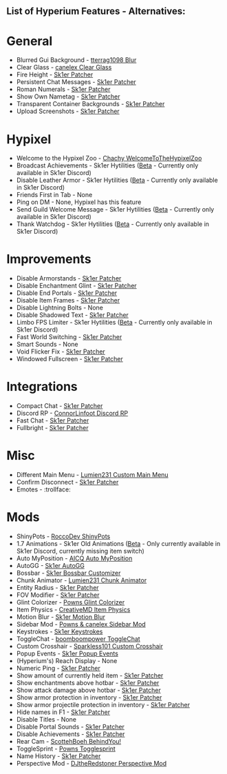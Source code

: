 ## List of Hyperium Features - Alternatives:

# General
- Blurred Gui Background - [tterrag1098 Blur](https://www.curseforge.com/minecraft/mc-mods/blur)
- Clear Glass - [canelex Clear Glass](https://www.youtube.com/watch?v=Iq63MOSURbE)
- Fire Height - [Sk1er Patcher](https://sk1er.club/mods/patcher)
- Persistent Chat Messages - [Sk1er Patcher](https://sk1er.club/mods/patcher)
- Roman Numerals - [Sk1er Patcher](https://sk1er.club/mods/patcher)
- Show Own Nametag - [Sk1er Patcher](https://sk1er.club/mods/patcher)
- Transparent Container Backgrounds - [Sk1er Patcher](https://sk1er.club/mods/patcher)
- Upload Screenshots - [Sk1er Patcher](https://sk1er.club/mods/patcher)

# Hypixel
- Welcome to the Hypixel Zoo - [Chachy WelcomeToTheHypixelZoo](https://github.com/ChachyDev/WelcomeToTheHypixelZoo)
- Broadcast Achievements - Sk1er Hytilities ([Beta](https://sk1er.club/beta) - Currently only available in Sk1er Discord)
- Disable Leather Armor - Sk1er Hytilities ([Beta](https://sk1er.club/beta) - Currently only available in Sk1er Discord)
- Friends First in Tab - None
- Ping on DM - None, Hypixel has this feature
- Send Guild Welcome Message - Sk1er Hytilities ([Beta](https://sk1er.club/beta) - Currently only available in Sk1er Discord)
- Thank Watchdog - Sk1er Hytilities ([Beta](https://sk1er.club/beta) - Currently only available in Sk1er Discord)

# Improvements
- Disable Armorstands - [Sk1er Patcher](https://sk1er.club/mods/patcher)
- Disable Enchantment Glint - [Sk1er Patcher](https://sk1er.club/mods/patcher)
- Disable End Portals - [Sk1er Patcher](https://sk1er.club/mods/patcher)
- Disable Item Frames - [Sk1er Patcher](https://sk1er.club/mods/patcher)
- Disable Lightning Bolts - None
- Disable Shadowed Text - [Sk1er Patcher](https://sk1er.club/mods/patcher)
- Limbo FPS Limiter - Sk1er Hytilities ([Beta](https://sk1er.club/beta) - Currently only available in Sk1er Discord)
- Fast World Switching - [Sk1er Patcher](https://sk1er.club/mods/patcher)
- Smart Sounds - None
- Void Flicker Fix - [Sk1er Patcher](https://sk1er.club/mods/patcher)
- Windowed Fullscreen - [Sk1er Patcher](https://sk1er.club/mods/patcher)

# Integrations
- Compact Chat - [Sk1er Patcher](https://sk1er.club/mods/patcher)
- Discord RP - [ConnorLinfoot Discord RP](https://hypixel.net/threads/forge-1-8-9-discordrp-rich-presence-for-minecraft-hypixel.1573606/)
- Fast Chat - [Sk1er Patcher](https://sk1er.club/mods/patcher)
- Fullbright - [Sk1er Patcher](https://sk1er.club/mods/patcher)

# Misc
- Different Main Menu - [Lumien231 Custom Main Menu](https://www.curseforge.com/minecraft/mc-mods/custom-main-menu)
- Confirm Disconnect  - [Sk1er Patcher](https://sk1er.club/mods/patcher)
- Emotes - :trollface:

# Mods
- ShinyPots - [RoccoDev ShinyPots](https://hypixel.net/threads/forge-1-8-9-shinypots.1750052/)
- 1.7 Animations - Sk1er Old Animations ([Beta](https://sk1er.club/beta) - Only currently available in Sk1er Discord, currently missing item switch)
- Auto MyPosition - [AICQ Auto MyPosition](https://hypixel.net/threads/forge-1-8-9-auto-myposition-mod-a-mod-which-does-myposition-before-every-game.1983543/)
- AutoGG - [Sk1er AutoGG](https://sk1er.club/mods/autogg)
- Bossbar - [Sk1er Bossbar Customizer](https://sk1er.club/mods/bossbar_customizer)
- Chunk Animator - [Lumien231 Chunk Animator](https://www.curseforge.com/minecraft/mc-mods/chunk-animator)
- Entity Radius - [Sk1er Patcher](https://sk1er.club/mods/patcher)
- FOV Modifier - [Sk1er Patcher](https://sk1er.club/mods/patcher)
- Glint Colorizer - [Powns Glint Colorizer](https://www.youtube.com/watch?v=qlWbpA5fYjw)
- Item Physics - [CreativeMD Item Physics](https://www.curseforge.com/minecraft/mc-mods/itemphysic-lite)
- Motion Blur - [Sk1er Motion Blur](https://sk1er.club/mods/motionblurmod)
- Sidebar Mod - [Powns & canelex Sidebar Mod](https://www.youtube.com/watch?v=cn9VvT43yRs)
- Keystrokes - [Sk1er Keystrokes](https://sk1er.club/mods/keystrokesmod)
- ToggleChat - [boomboompower ToggleChat](https://hypixel.net/threads/version-2-1-togglechat-mod-theme-switcher.997547/)
- Custom Crosshair - [Sparkless101 Custom Crosshair](https://www.curseforge.com/minecraft/mc-mods/custom-crosshair-mod)
- Popup Events - [Sk1er Popup Events](https://sk1er.club/mods/popup_events)
- (Hyperium's) Reach Display - None
- Numeric Ping - [Sk1er Patcher](https://sk1er.club/mods/patcher)
- Show amount of currently held item - [Sk1er Patcher](https://sk1er.club/mods/patcher)
- Show enchantments above hotbar - [Sk1er Patcher](https://sk1er.club/mods/patcher)
- Show attack damage above hotbar - [Sk1er Patcher](https://sk1er.club/mods/patcher)
- Show armor protection in inventory - [Sk1er Patcher](https://sk1er.club/mods/patcher)
- Show armor projectile protection in inventory - [Sk1er Patcher](https://sk1er.club/mods/patcher)
- Hide names in F1 - [Sk1er Patcher](https://sk1er.club/mods/patcher)
- Disable Titles - None
- Disable Portal Sounds - [Sk1er Patcher](https://sk1er.club/mods/patcher)
- Disable Achievements - [Sk1er Patcher](https://sk1er.club/mods/patcher)
- Rear Cam - [ScottehBoeh BehindYou!](https://hypixel.net/threads/behindyou-simple-useful-mod-for-looking-back.1930824/)
- ToggleSprint - [Powns Togglesprint](https://www.youtube.com/watch?v=c1IauPFoHeI)
- Name History - [Sk1er Patcher](https://sk1er.club/mods/patcher)
- Perspective Mod - [DJtheRedstoner Perspective Mod](https://github.com/DJtheRedstoner/PerspectiveModv4)
